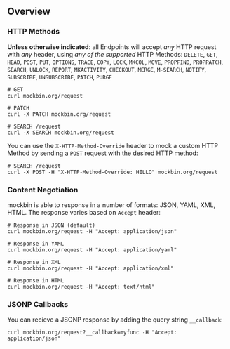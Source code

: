 ## Overview 

### HTTP Methods

**Unless otherwise indicated**: all Endpoints will accept *any* HTTP request with *any* header, using *any of the supported* HTTP Methods: `DELETE`, `GET`, `HEAD`, `POST`, `PUT`, `OPTIONS`, `TRACE`, `COPY`, `LOCK`, `MKCOL`, `MOVE`, `PROPFIND`, `PROPPATCH`, `SEARCH`, `UNLOCK`, `REPORT`, `MKACTIVITY`, `CHECKOUT`, `MERGE`, `M-SEARCH`, `NOTIFY`, `SUBSCRIBE`, `UNSUBSCRIBE`, `PATCH`, `PURGE`

```
# GET
curl mockbin.org/request

# PATCH
curl -X PATCH mockbin.org/request

# SEARCH /request
curl -X SEARCH mockbin.org/request
```

You can use the `X-HTTP-Method-Override` header to mock a custom HTTP Method by sending a `POST` request with the desired HTTP method:

```shell
# SEARCH /request
curl -X POST -H "X-HTTP-Method-Override: HELLO" mockbin.org/request
```

### Content Negotiation

mockbin is able to response in a number of formats: JSON, YAML, XML, HTML. The response varies based on `Accept` header:

```shell
# Response in JSON (default)
curl mockbin.org/request -H "Accept: application/json" 

# Response in YAML
curl mockbin.org/request -H "Accept: application/yaml" 

# Response in XML
curl mockbin.org/request -H "Accept: application/xml" 

# Response in HTML 
curl mockbin.org/request -H "Accept: text/html" 
```

### JSONP Callbacks

You can recieve a JSONP response by adding the query string `__callback`:

```shell
curl mockbin.org/request?__callback=myfunc -H "Accept: application/json"
```
